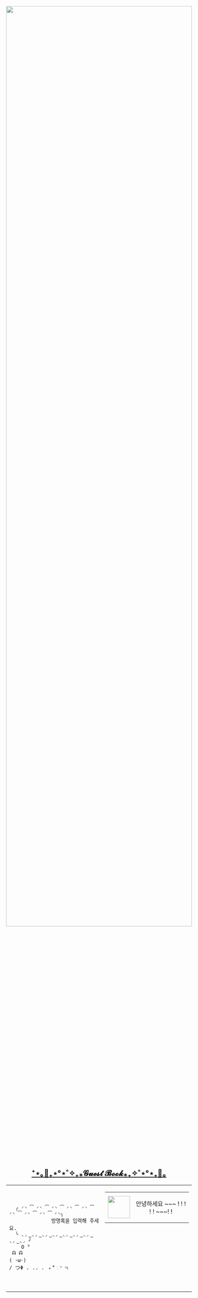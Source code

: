 
<img src="https://user-images.githubusercontent.com/101504594/234354992-88f43717-fdaa-45b4-b148-e0834cac840e.gif" width="100%" height="80%">



<h2 align="center" te>
  <a href="https://github.com/JEM1224/JEM1224/issues/1">
    <strong>⁺⋆｡🦋₊⋆°⋆˚✧₊⁎𝓖𝓾𝓮𝓼𝓽 𝓑𝓸𝓸𝓴⁎₊✧˚⋆°⋆₊🦋｡</strong>
  </a>
</h2>

<table align ="center">
  <td>
  <pre>
    <code>
  ╭ ◜◝ ͡ ◜◝ ͡ ◜◝ ͡ ◜◝ ͡ ◜◝ ͡ ◜◝ ͡ ◜◝ ͡ ◜◝ ͡ ◜◝╮
              방명록을 입력해 주세요.
  ╰ ◟◞ ͜ ◟◞ ͜ ◟◞ ͜ ◟◞ ͜ ◟◞ ͜ ◟◞ ͜ ◟◞ ͜ ◟◞ ͜ ◟◞ ╯
    O °
 ᕱ ᕱ
( ･ω･)
/ つΦ . .. . ﹢ ⃰ ଂ ಇ
    </code>
</pre>
</td>
  <td>

<!-- Guestbook -->
<table align="center" height="250"><tr><td> <a href="https://github.com/JEM1224"><img width="60" src="https://avatars.githubusercontent.com/u/101504594?s=60&u=b5dae82e603e9aa8758af25e766264a7d52c9cdc&v=4"/></a></td><td><p align="center">안녕하세요 ~~~ ! ! ! ! ! ~~~! !</p></td></tr></table></p></td></table>